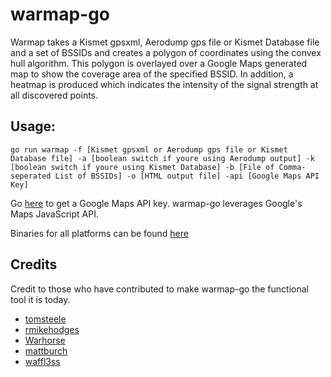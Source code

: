# warmap-go

Warmap takes a Kismet gpsxml, Aerodump gps file or Kismet Database file and a set of BSSIDs and creates a polygon of coordinates using the convex hull algorithm. This polygon is overlayed over a Google Maps generated map to show the coverage area of the specified BSSID. In addition, a heatmap is produced which indicates the intensity of the signal strength at all discovered points.

## Usage: ##
```
go run warmap -f [Kismet gpsxml or Aerodump gps file or Kismet Database file] -a [boolean switch if youre using Aerodump output] -k [boolean switch if youre using Kismet Database] -b [File of Comma-seperated List of BSSIDs] -o [HTML output file] -api [Google Maps API Key]
```
Go [here](https://developers.google.com/maps/documentation/javascript/get-api-key) to get a Google Maps API key. warmap-go leverages Google's Maps JavaScript API.

Binaries for all platforms can be found <a href="https://github.com/optiv/warmap-go/releases">here</a>

## Credits

Credit to those who have contributed to make warmap-go the functional tool it is today.

* [tomsteele](https://github.com/tomsteele)
* [rmikehodges](https://github.com/rmikehodges)
* [Warhorse](https://github.com/warhorse)
* [mattburch](https://github.com/mattburch)
* [waffl3ss](https://github.com/waffl3ss)
